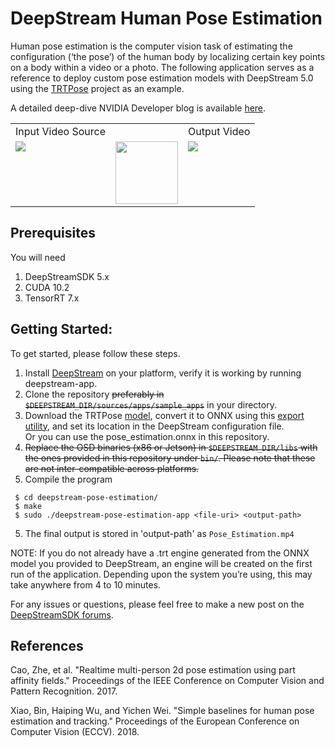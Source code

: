 # DeepStream Human Pose Estimation

Human pose estimation is the computer vision task of estimating the configuration (‘the pose’) of the human body by localizing certain key points on a body within a video or a photo. The following application serves as a reference to deploy custom pose estimation models with DeepStream 5.0 using the [TRTPose](https://github.com/NVIDIA-AI-IOT/trt_pose) project as an example. 

A detailed deep-dive NVIDIA Developer blog is available [here](https://developer.nvidia.com/blog/creating-a-human-pose-estimation-application-with-deepstream-sdk/?ncid=so-link-52952-vt24&sfdcid=EM08#cid=em08_so-link_en-us).
<!--<img src="images/input.gif" width="300"/> <img src="images/auxillary.png" width="100"/> <img src="images/output.gif" width="300"/>-->

<table>
  <tr>
    <td>Input Video Source</td>
     <td></td>
     <td>Output Video</td>
  </tr>
  <tr>
    <td valign="top"><img src="images/input.gif"></td>
    <td valign="center"><img src="images/auxillary.png" width="100"></td>
    <td valign="top"><img src="images/output.gif"></td>
  </tr>
 </table>


## Prerequisites
You will need 
1. DeepStreamSDK 5.x
2. CUDA 10.2
3. TensorRT 7.x


## Getting Started:
To get started, please follow these steps.
1. Install [DeepStream](https://developer.nvidia.com/deepstream-sdk) on your platform, verify it is working by running deepstream-app.
2. Clone the repository ~~preferably in `$DEEPSTREAM_DIR/sources/apps/sample_apps`~~ in your directory.
2. Download the TRTPose [model](https://github.com/NVIDIA-AI-IOT/trt_pose), convert it to ONNX using this [export utility](https://github.com/NVIDIA-AI-IOT/trt_pose/blob/master/trt_pose/utils/export_for_isaac.py), and set its location in the DeepStream configuration file.  
Or you can use the pose_estimation.onnx in this repository.
4. ~~Replace the OSD binaries (x86 or Jetson) in `$DEEPSTREAM_DIR/libs` with the ones provided in this repository under `bin/`. Please note that these are not inter-compatible across platforms.~~
5. Compile the program
 ```
  $ cd deepstream-pose-estimation/
  $ make
  $ sudo ./deepstream-pose-estimation-app <file-uri> <output-path>
```
5. The final output is stored in 'output-path' as `Pose_Estimation.mp4`

NOTE: If you do not already have a .trt engine generated from the ONNX model you provided to DeepStream, an engine will be created on the first run of the application. Depending upon the system you’re using, this may take anywhere from 4 to 10 minutes.

For any issues or questions, please feel free to make a new post on the [DeepStreamSDK forums](https://forums.developer.nvidia.com/c/accelerated-computing/intelligent-video-analytics/deepstream-sdk/).

## References
Cao, Zhe, et al. "Realtime multi-person 2d pose estimation using part affinity fields." Proceedings of the IEEE Conference on Computer Vision and Pattern Recognition. 2017.

Xiao, Bin, Haiping Wu, and Yichen Wei. "Simple baselines for human pose estimation and tracking." Proceedings of the European Conference on Computer Vision (ECCV). 2018.
